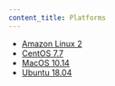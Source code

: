 ```yaml
---
content_title: Platforms
---
```


* [Amazon Linux 2](amazon_linux-2.md)
* [CentOS 7.7](centos-7.7.md)
* [MacOS 10.14](macos-10.14.md)
* [Ubuntu 18.04](ubuntu-18.04.md)
